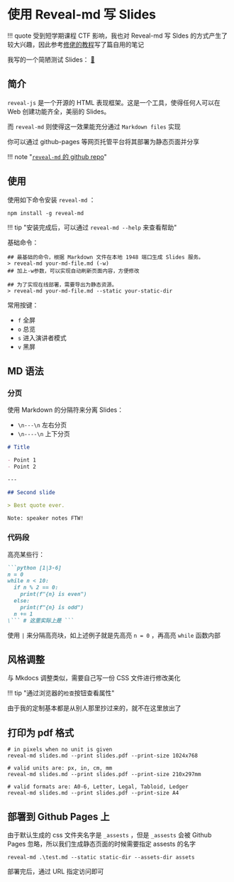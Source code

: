 
# 使用 Reveal-md 写 Slides

!!! quote
	受到短学期课程 CTF 影响，我也对 Reveal-md 写 Sldes 的方式产生了较大兴趣，因此参考[修佬的教程](https://note.isshikih.top/others/reveal-md2Slides/)写了篇自用的笔记

我写的一个简陋测试 Slides： [🔗](https://slides.nimisora.top/test-dir/test.html#/)

## 简介

`reveal-js` 是一个开源的 HTML 表现框架。这是一个工具，使得任何人可以在 Web 创建功能齐全，美丽的 Slides。

而 `reveal-md` 则使得这一效果能充分通过 `Markdown files` 实现

你可以通过 github-pages 等网页托管平台将其部署为静态页面并分享

!!! note "[`reveal-md` 的 github repo](https://github.com/webpro/reveal-md)"

## 使用

使用如下命令安装 `reveal-md` ：

```shell
npm install -g reveal-md
```

!!! tip "安装完成后，可以通过 `reveal-md --help` 来查看帮助"

基础命令：

```shell
## 最基础的命令，根据 Markdown 文件在本地 1948 端口生成 Slides 服务。
> reveal-md your-md-file.md (-w)
## 加上-w参数，可以实现自动刷新页面内容，方便修改

## 为了实现在线部署，需要导出为静态资源。
> reveal-md your-md-file.md --static your-static-dir
```

常用按键：

- `f` 全屏
- `o` 总览
- `s` 进入演讲者模式
- `v` 黑屏

## MD 语法

### 分页

使用 Markdown 的分隔符来分离 Slides：

- `\n---\n` 左右分页
- `\n----\n` 上下分页

```markdown
# Title

- Point 1
- Point 2

---

## Second slide

> Best quote ever.

Note: speaker notes FTW!
```

### 代码段

高亮某些行：

```markdown
```python [1|3-6]
n = 0
while n < 10:
  if n % 2 == 0:
    print(f"{n} is even")
  else:
    print(f"{n} is odd")
  n += 1
\``` # 这里实际上是 ``` 
```

使用 `|` 来分隔高亮块，如上述例子就是先高亮 `n = 0` ，再高亮 `while` 函数内部

## 风格调整

与 Mkdocs 调整类似，需要自己写一份 CSS 文件进行修改美化

!!! tip "通过浏览器的`检查`按钮查看属性"

由于我的定制基本都是从别人那里抄过来的，就不在这里放出了

## 打印为 pdf 格式


```shell
# in pixels when no unit is given
reveal-md slides.md --print slides.pdf --print-size 1024x768

# valid units are: px, in, cm, mm
reveal-md slides.md --print slides.pdf --print-size 210x297mm

# valid formats are: A0-6, Letter, Legal, Tabloid, Ledger
reveal-md slides.md --print slides.pdf --print-size A4
```

## 部署到 Github Pages 上

由于默认生成的 css 文件夹名字是 `_assests` ，但是 `_assests` 会被 Github Pages 忽略，所以我们生成静态页面的时候需要指定 assests 的名字

```shell
reveal-md .\test.md --static static-dir --assets-dir assets
```

部署完后，通过 URL 指定访问即可